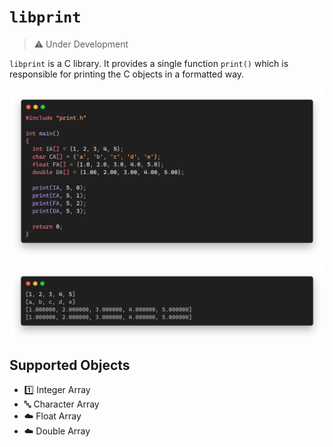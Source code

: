 # `libprint`

> ⚠️ Under Development

`libprint` is a C library. It provides a single function `print()` which is
responsible for printing the C objects in a formatted way.

![Main](https://raw.githubusercontent.com/surajkareppagol/Assets/main/33%20-%20libprint/Main.png)

![Example](https://raw.githubusercontent.com/surajkareppagol/Assets/main/33%20-%20libprint/Example.png)

## Supported Objects

- 1️⃣ Integer Array
- 🔤 Character Array
- ☁️ Float Array
- ☁️ Double Array
